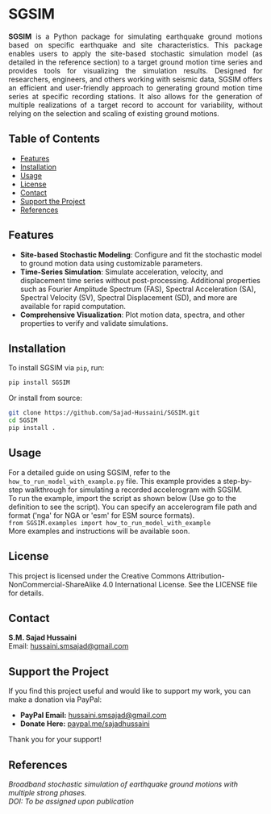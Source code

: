 # SGSIM
<p align="justify">
<strong>SGSIM</strong> is a Python package for simulating earthquake ground motions based on specific earthquake and site characteristics.
This package enables users to apply the site-based stochastic simulation model (as detailed in the reference section) to a target ground motion time series and provides tools for visualizing the simulation results. Designed for researchers, engineers, and others working with seismic data, SGSIM offers an efficient and user-friendly approach to generating ground motion time series at specific recording stations. It also allows for the generation of multiple realizations of a target record to account for variability, without relying on the selection and scaling of existing ground motions.
</p>

## Table of Contents
- [Features](#features)
- [Installation](#installation)
- [Usage](#usage)
- [License](#license)
- [Contact](#contact)
- [Support the Project](#support-the-project)
- [References](#references)

## Features
- **Site-based Stochastic Modeling**: Configure and fit the stochastic model to ground motion data using customizable parameters.  
- **Time-Series Simulation**: Simulate acceleration, velocity, and displacement time series without post-processing. Additional properties such as Fourier Amplitude Spectrum (FAS), Spectral Acceleration (SA), Spectral Velocity (SV), Spectral Displacement (SD), and more are available for rapid computation. 
- **Comprehensive Visualization**: Plot motion data, spectra, and other properties to verify and validate simulations.

## Installation
To install SGSIM via `pip`, run:
```bash
pip install SGSIM
```

Or install from source:
```bash
git clone https://github.com/Sajad-Hussaini/SGSIM.git
cd SGSIM
pip install .
```

## Usage
For a detailed guide on using SGSIM, refer to the `how_to_run_model_with_example.py` file. This example provides a step-by-step walkthrough for simulating a recorded accelerogram with SGSIM.  
To run the example, import the script as shown below (Use go to the definition to see the script). You can specify an accelerogram file path and format ('nga' for NGA or 'esm' for ESM source formats).  
`from SGSIM.examples import how_to_run_model_with_example`  
More examples and instructions will be available soon.  

## License
This project is licensed under the Creative Commons Attribution-NonCommercial-ShareAlike 4.0 International License. See the LICENSE file for details.

## Contact
**S.M. Sajad Hussaini**  
Email: [hussaini.smsajad@gmail.com](mailto:hussaini.smsajad@gmail.com)

## Support the Project

If you find this project useful and would like to support my work, you can make a donation via PayPal:

- **PayPal Email:** [hussaini.smsajad@gmail.com](mailto:hussaini.smsajad@gmail.com)
- **Donate Here:** [paypal.me/sajadhussaini](https://www.paypal.com/paypalme/sajadhussaini)

Thank you for your support!


## References
*Broadband stochastic simulation of earthquake ground motions with multiple strong phases.*  
*DOI: To be assigned upon publication*
